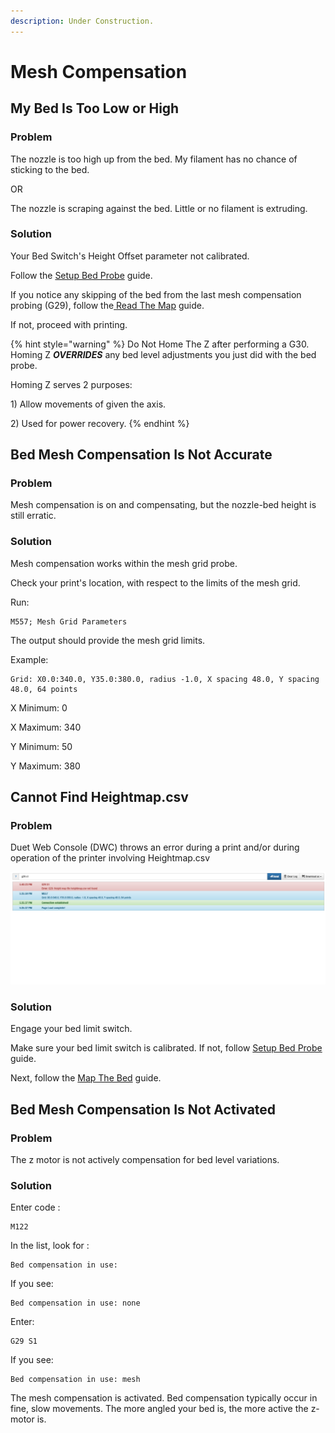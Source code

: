 ```yaml
---
description: Under Construction.
---
```


# Mesh Compensation

## My Bed Is Too Low or High

### Problem 

The nozzle is too high up from the bed. My filament has no chance of sticking to the bed.

OR

The nozzle is scraping against the bed.  Little or no filament is extruding. 

### Solution

 Your Bed Switch's Height Offset parameter not calibrated.

Follow the [Setup Bed Probe](../beginners-setup-guides/get-your-bed-ready.md) guide.

If you notice any skipping of the bed from the last mesh compensation probing \(G29\), follow the[ Read The Map](../beginners-setup-guides/get-your-bed-ready.md#map-the-bed) guide.

If not, proceed with printing.

{% hint style="warning" %}
Do Not Home The Z after performing a G30. Homing Z _**OVERRIDES**_ any bed level adjustments you just did with the bed probe.   
  
Homing Z serves 2 purposes: 

1\) Allow movements of given the axis. 

2\) Used for power recovery.
{% endhint %}

## Bed Mesh Compensation Is Not Accurate

### Problem 

Mesh compensation is on and compensating, but the nozzle-bed height is still erratic. 

### Solution

Mesh compensation works within the mesh grid probe.

Check your print's location, with respect to the limits of the mesh grid.

Run:

```text
M557; Mesh Grid Parameters
```

The output should provide the mesh grid limits.

Example:

```text
Grid: X0.0:340.0, Y35.0:380.0, radius -1.0, X spacing 48.0, Y spacing 48.0, 64 points
```

X Minimum: 0

X Maximum: 340

Y Minimum: 50

Y Maximum: 380

## Cannot Find Heightmap.csv

### Problem 

Duet Web Console \(DWC\) throws an error during a print and/or during operation of the printer involving  Heightmap.csv

![](../.gitbook/assets/image.png)

### Solution

Engage your bed limit switch.

Make sure your bed limit switch is calibrated. If not, follow [Setup Bed Probe](../beginners-setup-guides/get-your-bed-ready.md#setup-bed-probe) guide.

Next, follow the [Map The Bed](../beginners-setup-guides/get-your-bed-ready.md#map-the-bed) guide.

## Bed Mesh Compensation Is Not Activated

### Problem 

The z motor is not actively compensation for bed level variations.

### Solution

Enter code :

```text
M122
```

In the list, look for :

```text
Bed compensation in use:
```



If you see:

```text
Bed compensation in use: none
```

Enter:

```text
G29 S1
```



If you see:

```text
Bed compensation in use: mesh
```

The mesh compensation is activated. Bed compensation typically occur in fine, slow movements. The more angled your bed is, the more active the z-motor is. 

